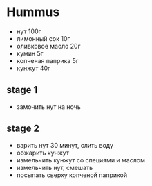 # Hummus

* нут 100г
* лимонный сок 10г
* оливковое масло 20г
* кумин 5г
* копченая паприка 5г
* кунжут 40г

## stage 1
* замочить нут на ночь

## stage 2
* варить нут 30 минут, слить воду
* обжарить кунжут
* измельчить кунжут со специями и маслом
* измельчить нут, смешать
* посыпать сверху копченой паприкой
